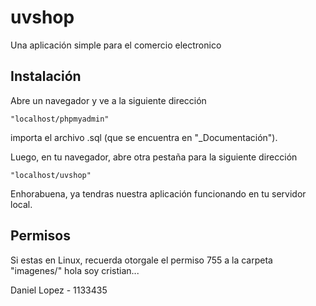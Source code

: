 uvshop
======

Una aplicación simple para el comercio electronico

## Instalación

Abre un navegador y ve a la siguiente dirección 
```
"localhost/phpmyadmin"
```
importa el archivo .sql (que se encuentra en "_Documentación").

Luego, en tu navegador, abre otra pestaña para la siguiente dirección 
```
"localhost/uvshop"
```

Enhorabuena, ya tendras nuestra aplicación funcionando en tu servidor local.

## Permisos

Si estas en Linux, recuerda otorgale el permiso 755 a la carpeta "imagenes/"
hola soy cristian...

Daniel Lopez - 1133435
